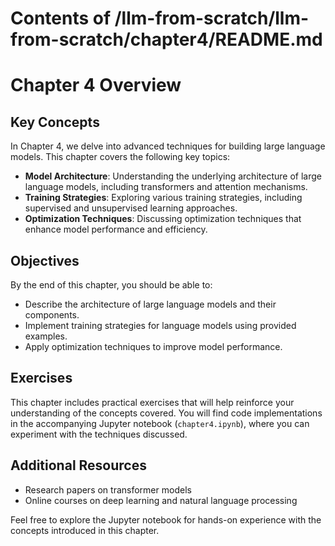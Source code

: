 # Contents of /llm-from-scratch/llm-from-scratch/chapter4/README.md

# Chapter 4 Overview

## Key Concepts
In Chapter 4, we delve into advanced techniques for building large language models. This chapter covers the following key topics:

- **Model Architecture**: Understanding the underlying architecture of large language models, including transformers and attention mechanisms.
- **Training Strategies**: Exploring various training strategies, including supervised and unsupervised learning approaches.
- **Optimization Techniques**: Discussing optimization techniques that enhance model performance and efficiency.

## Objectives
By the end of this chapter, you should be able to:
- Describe the architecture of large language models and their components.
- Implement training strategies for language models using provided examples.
- Apply optimization techniques to improve model performance.

## Exercises
This chapter includes practical exercises that will help reinforce your understanding of the concepts covered. You will find code implementations in the accompanying Jupyter notebook (`chapter4.ipynb`), where you can experiment with the techniques discussed.

## Additional Resources
- Research papers on transformer models
- Online courses on deep learning and natural language processing

Feel free to explore the Jupyter notebook for hands-on experience with the concepts introduced in this chapter.